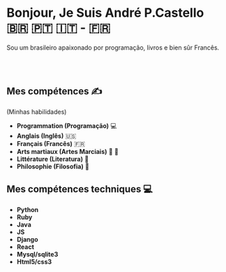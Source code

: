 # Bonjour, Je Suis André P.Castello 🇧🇷 🇵🇹 🇮🇹 - 🇫🇷


<p>Sou um brasileiro apaixonado por programação, livros e bien sûr Francês.</p>
<br>
<br>

## Mes compétences ✍️
(Minhas habilidades)

- **Programmation (Programação)** 💻
- **Anglais (Inglês)** 🇺🇸
- **Français (Francês)** 🇫🇷
- **Arts martiaux (Artes Marciais)** 🥊 🥋
- **Littérature (Literatura)** 📘
- **Philosophie (Filosofia)** 🔮

## Mes compétences techniques 💻

- **Python**
- **Ruby**
- **Java**
- **JS**
- **Django**
- **React**
- **Mysql/sqlite3**
- **Html5/css3**

